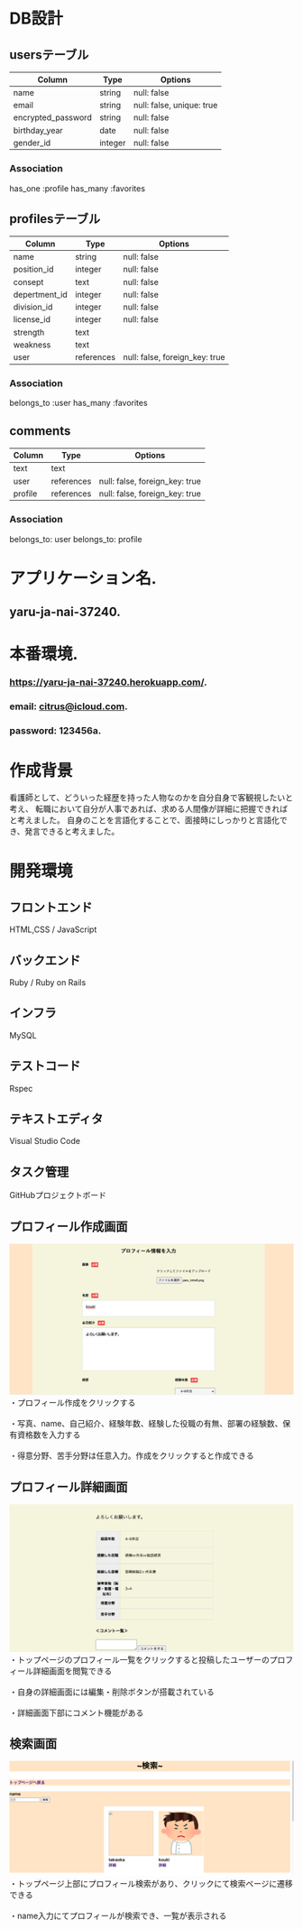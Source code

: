 # DB設計

## usersテーブル

| Column             | Type       | Options                        |
| -------------------| ---------- | ------------------------------ |
| name               | string     | null: false                    |
| email              | string     | null: false, unique: true      |
| encrypted_password | string     | null: false                    |
| birthday_year      | date       | null: false                    |
| gender_id          | integer    | null: false                    |

### Association
has_one :profile
has_many :favorites

## profilesテーブル

| Column             | Type       | Options                        |
| -------------------| ---------- | ------------------------------ |
| name               | string     | null: false                    |
| position_id        | integer    | null: false                    |
| consept            | text       | null: false                    |
| depertment_id      | integer    | null: false                    |
| division_id        | integer    | null: false                    |
| license_id         | integer    | null: false                    |
| strength           | text       |                                |
| weakness           | text       |                                |
| user               | references | null: false, foreign_key: true |

### Association

belongs_to :user
has_many :favorites


## comments
| Column             | Type       | Options                        |
| -------------------| ---------- | ------------------------------ |
| text               | text       |                                |
| user               | references | null: false, foreign_key: true |
| profile            | references | null: false, foreign_key: true |

### Association

belongs_to: user
belongs_to: profile


# アプリケーション名. 
## yaru-ja-nai-37240. 

# 本番環境. 
### https://yaru-ja-nai-37240.herokuapp.com/. 
### email: citrus@icloud.com. 
### password: 123456a. 


# 作成背景 
看護師として、どういった経歴を持った人物なのかを自分自身で客観視したいと考え、
転職において自分が人事であれば、求める人間像が詳細に把握できればと考えました。
自身のことを言語化することで、面接時にしっかりと言語化でき、発言できると考えました。



# 開発環境
## フロントエンド
HTML,CSS / JavaScript
## バックエンド
Ruby / Ruby on Rails
## インフラ
MySQL
## テストコード
Rspec
## テキストエディタ
Visual Studio Code
## タスク管理
GitHubプロジェクトボード


## プロフィール作成画面
![実際のプロフィール画面](yarujanai-readme1.png)
<br>・プロフィール作成をクリックする</br>
<br>・写真、name、自己紹介、経験年数、経験した役職の有無、部署の経験数、保有資格数を入力する</br> 
<br>・得意分野、苦手分野は任意入力。作成をクリックすると作成できる</br> 


## プロフィール詳細画面
![詳細画面](yarujanai-readme2.png)
<br>・トップページのプロフィール一覧をクリックすると投稿したユーザーのプロフィール詳細画面を閲覧できる</br>
<br>・自身の詳細画面には編集・削除ボタンが搭載されている</br>
<br>・詳細画面下部にコメント機能がある</br>

## 検索画面
![検索画面](yarujanai-readme3.png)
<br>・トップページ上部にプロフィール検索があり、クリックにて検索ページに遷移できる</br>
<br>・name入力にてプロフィールが検索でき、一覧が表示される</br>
